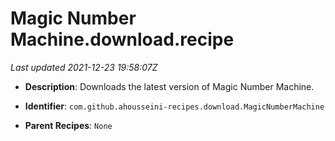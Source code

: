 # Magic Number Machine.download.recipe

_Last updated 2021-12-23 19:58:07Z_

- **Description**: Downloads the latest version of Magic Number Machine.

- **Identifier**: `com.github.ahousseini-recipes.download.MagicNumberMachine`

- **Parent Recipes**: `None`